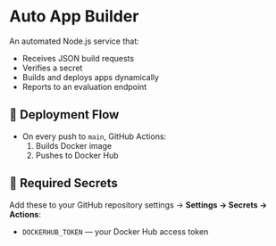 # Auto App Builder

An automated Node.js service that:
- Receives JSON build requests
- Verifies a secret
- Builds and deploys apps dynamically
- Reports to an evaluation endpoint

## 🚀 Deployment Flow
- On every push to `main`, GitHub Actions:
  1. Builds Docker image
  2. Pushes to Docker Hub

## 🔑 Required Secrets
Add these to your GitHub repository settings → **Settings → Secrets → Actions**:
- `DOCKERHUB_TOKEN` — your Docker Hub access token

